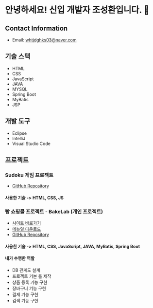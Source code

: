 # 안녕하세요! 신입 개발자 조성환입니다. 👋

## Contact Information
- Email: whtjdghks03@naver.com

## 기술 스택
- HTML
- CSS
- JavaScript
- JAVA
- MYSQL
- Spring Boot
- MyBatis
- JSP

## 개발 도구
- Eclipse
- IntelliJ
- Visual Studio Code

## 프로젝트

### Sudoku 게임 프로젝트
- [GitHub Repository](https://github.com/BlueDestinyUnit/sudoku)
#### 사용한 기술 -> HTML, CSS, JS

### 빵 쇼핑몰 프로젝트 - BakeLab (개인 프로젝트)
- [사이트 바로가기](http://ec2-3-39-22-132.ap-northeast-2.compute.amazonaws.com:8080)
- [메뉴얼 다운로드](./BakeLab.pdf)
- [GitHub Repository](https://github.com/BlueDestinyUnit/BakeLab)

#### 사용한 기술 -> HTML, CSS, JavaScript, JAVA, MyBatis, Spring Boot

#### 내가 수행한 역할
- DB 관계도 설계
- 프로젝트 기본 틀 제작
- 상품 등록 기능 구현
- 장바구니 기능 구현
- 결제 기능 구현
- 검색 기능 구현


<!--
**BlueDestinyUnit/BlueDestinyUnit** is a ✨ _special_ ✨ repository because its `README.md` (this file) appears on your GitHub profile.

Here are some ideas to get you started:

- 🔭 I’m currently working on ...
- 🌱 I’m currently learning ...
- 👯 I’m looking to collaborate on ...
- 🤔 I’m looking for help with ...
- 💬 Ask me about ...
- 📫 How to reach me: ...
- 😄 Pronouns: ...
- ⚡ Fun fact: ...
-->
